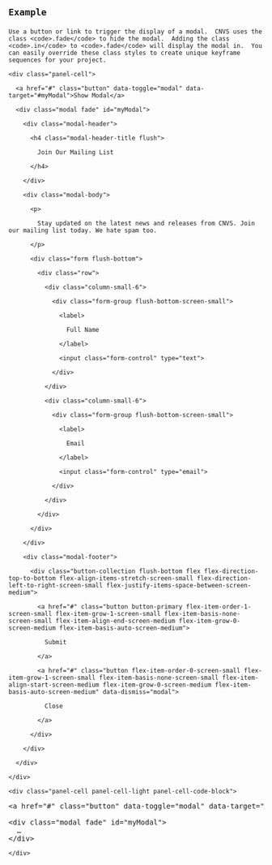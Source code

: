 <!-- =================================================
BEGIN: Modal Example
================================================== -->

<section id="modals-example">

  <h1>

    Example

  </h1>

  <p>

    Use a button or link to trigger the display of a modal.  CNVS uses the class <code>.fade</code> to hide the modal.  Adding the class <code>.in</code> to <code>.fade</code> will display the modal in.  You can easily override these class styles to create unique keyframe sequences for your project.

  </p>

  <!-- =================================================
  BEGIN: Example
  ================================================== -->

  <div class="panel flush-bottom">

    <div class="panel-cell">

      <a href="#" class="button" data-toggle="modal" data-target="#myModal">Show Modal</a>

      <div class="modal fade" id="myModal">

        <div class="modal-header">

          <h4 class="modal-header-title flush">

            Join Our Mailing List

          </h4>

        </div>

        <div class="modal-body">

          <p>

            Stay updated on the latest news and releases from CNVS. Join our mailing list today. We hate spam too.

          </p>

          <div class="form flush-bottom">

            <div class="row">

              <div class="column-small-6">

                <div class="form-group flush-bottom-screen-small">

                  <label>

                    Full Name

                  </label>

                  <input class="form-control" type="text">

                </div>

              </div>

              <div class="column-small-6">

                <div class="form-group flush-bottom-screen-small">

                  <label>

                    Email

                  </label>

                  <input class="form-control" type="email">

                </div>

              </div>

            </div>

          </div>

        </div>

        <div class="modal-footer">

          <div class="button-collection flush-bottom flex flex-direction-top-to-bottom flex-align-items-stretch-screen-small flex-direction-left-to-right-screen-small flex-justify-items-space-between-screen-medium">

            <a href="#" class="button button-primary flex-item-order-1-screen-small flex-item-grow-1-screen-small flex-item-basis-none-screen-small flex-item-align-end-screen-medium flex-item-grow-0-screen-medium flex-item-basis-auto-screen-medium">

              Submit

            </a>

            <a href="#" class="button flex-item-order-0-screen-small flex-item-grow-1-screen-small flex-item-basis-none-screen-small flex-item-align-start-screen-medium flex-item-grow-0-screen-medium flex-item-basis-auto-screen-medium" data-dismiss="modal">

              Close

            </a>

          </div>

        </div>

      </div>

    </div>

    <div class="panel-cell panel-cell-light panel-cell-code-block">

<pre class="prettyprint transparent flush lang-html">
&lt;a href="#" class="button" data-toggle="modal" data-target="#myModal"&gt;Show Modal&lt;/a&gt;

&lt;div class="modal fade" id="myModal"&gt;
  …
&lt;/div&gt;
</pre>

    </div>

  </div>

  <!-- =================================================
  END: Example
  ================================================== -->

</section>

<!-- =================================================
END: Modal Example
================================================== -->

